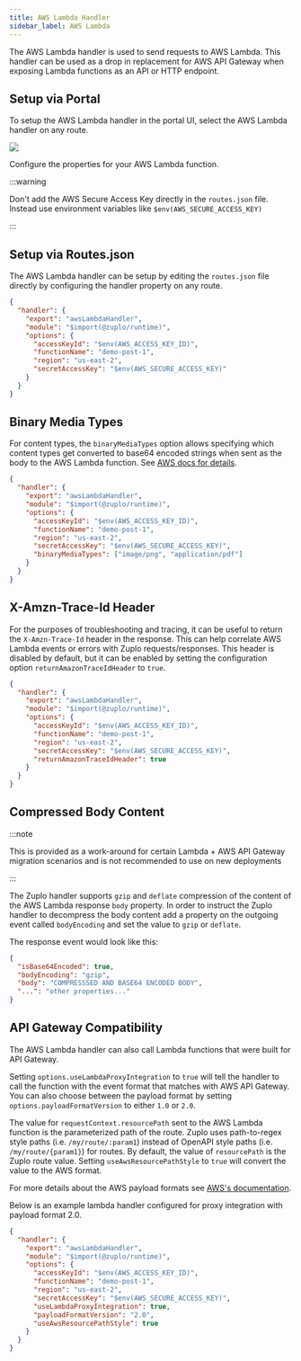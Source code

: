 ```yaml
---
title: AWS Lambda Handler
sidebar_label: AWS Lambda
---
```


The AWS Lambda handler is used to send requests to AWS Lambda. This handler can be used as a drop in replacement for AWS API Gateway when exposing Lambda functions as an API or HTTP endpoint.

## Setup via Portal

To setup the AWS Lambda handler in the portal UI, select the AWS Lambda handler on any route.

![](https://cdn.zuplo.com/assets/aa9dc09d-6636-4a8b-94bc-ee28bb779fc8.png)

Configure the properties for your AWS Lambda function.

:::warning

Don't add the AWS Secure Access Key directly in the `routes.json` file. Instead use environment variables like `$env(AWS_SECURE_ACCESS_KEY)`

:::

## Setup via Routes.json

The AWS Lambda handler can be setup by editing the `routes.json` file directly by configuring the handler property on any route.

```json
{
  "handler": {
    "export": "awsLambdaHandler",
    "module": "$import(@zuplo/runtime)",
    "options": {
      "accessKeyId": "$env(AWS_ACCESS_KEY_ID)",
      "functionName": "demo-post-1",
      "region": "us-east-2",
      "secretAccessKey": "$env(AWS_SECURE_ACCESS_KEY)"
    }
  }
}
```

## Binary Media Types

For content types, the `binaryMediaTypes` option allows specifying which content types get converted to base64 encoded strings when sent as the body to the AWS Lambda function. See [AWS docs for details](https://docs.aws.amazon.com/apigateway/latest/developerguide/api-gateway-payload-encodings.html).

```json
{
  "handler": {
    "export": "awsLambdaHandler",
    "module": "$import(@zuplo/runtime)",
    "options": {
      "accessKeyId": "$env(AWS_ACCESS_KEY_ID)",
      "functionName": "demo-post-1",
      "region": "us-east-2",
      "secretAccessKey": "$env(AWS_SECURE_ACCESS_KEY)",
      "binaryMediaTypes": ["image/png", "application/pdf"]
    }
  }
}
```

## X-Amzn-Trace-Id Header

For the purposes of troubleshooting and tracing, it can be useful to return the `X-Amzn-Trace-Id` header in the response. This can help correlate AWS Lambda events or errors with Zuplo requests/responses. This header is disabled by default, but it can be enabled by setting the configuration option `returnAmazonTraceIdHeader` to `true`.

```json
{
  "handler": {
    "export": "awsLambdaHandler",
    "module": "$import(@zuplo/runtime)",
    "options": {
      "accessKeyId": "$env(AWS_ACCESS_KEY_ID)",
      "functionName": "demo-post-1",
      "region": "us-east-2",
      "secretAccessKey": "$env(AWS_SECURE_ACCESS_KEY)",
      "returnAmazonTraceIdHeader": true
    }
  }
}
```

## Compressed Body Content

:::note

This is provided as a work-around for certain Lambda + AWS API Gateway migration scenarios and is not recommended to use on new deployments

:::

The Zuplo handler supports `gzip` and `deflate` compression of the content of the AWS Lambda response `body` property. In order to instruct the Zuplo handler to decompress the body content add a property on the outgoing event called `bodyEncoding` and set the value to `gzip` or `deflate`.

The response event would look like this:

```json
{
  "isBase64Encoded": true,
  "bodyEncoding": "gzip",
  "body": "COMPRESSSED AND BASE64 ENCODED BODY",
  "...": "other properties..."
}
```

## API Gateway Compatibility

The AWS Lambda handler can also call Lambda functions that were built for API Gateway.

Setting `options.useLambdaProxyIntegration` to `true` will tell the handler to call the function with the event format that matches with AWS API Gateway. You can also choose between the payload format by setting `options.payloadFormatVersion` to either `1.0` or `2.0`.

The value for `requestContext.resourcePath` sent to the AWS Lambda function is the parameterized path of the route. Zuplo uses path-to-regex style paths (i.e. `/my/route/:param1`) instead of OpenAPI style paths (i.e. `/my/route/{param1}`) for routes. By default, the value of `resourcePath` is the Zuplo route value. Setting `useAwsResourcePathStyle` to `true` will convert the value to the AWS format.

For more details about the AWS payload formats see [AWS's documentation](https://docs.aws.amazon.com/apigateway/latest/developerguide/http-api-develop-integrations-lambda.html).

Below is an example lambda handler configured for proxy integration with payload format 2.0.

```json
{
  "handler": {
    "export": "awsLambdaHandler",
    "module": "$import(@zuplo/runtime)",
    "options": {
      "accessKeyId": "$env(AWS_ACCESS_KEY_ID)",
      "functionName": "demo-post-1",
      "region": "us-east-2",
      "secretAccessKey": "$env(AWS_SECURE_ACCESS_KEY)",
      "useLambdaProxyIntegration": true,
      "payloadFormatVersion": "2.0",
      "useAwsResourcePathStyle": true
    }
  }
}
```

